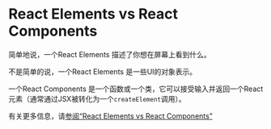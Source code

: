 # React Elements vs React Components



简单地说，一个React Elements 描述了你想在屏幕上看到什么。

不是简单的说，一个React Elements 是一些UI的对象表示。

一个React  Components 是一个函数或一个类，它可以接受输入并返回一个React元素（通常通过JSX被转化为一个`createElement`调用）。



有关更多信息，请[参阅“React Elements vs React Components”](https://tylermcginnis.com/react-elements-vs-react-components/)